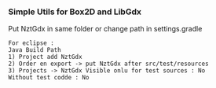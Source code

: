 ### Simple Utils for Box2D and LibGdx

Put NztGdx in same folder or change path in settings.gradle

	For eclipse : 
	Java Build Path
	1) Project add NztGdx	
	2) Order en export -> put NztGdx after src/test/resources
	3) Projects -> NztGdx Visible onlu for test sources : No
	Without test codde : No
	
	
	
